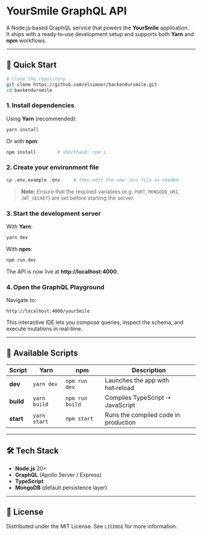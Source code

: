   # YourSmile GraphQL API 
      
A Node.js‑based GraphQL service that powers the **YourSmile** application.     
It ships with a ready‑to‑use development setup and supports both  **Yarn**   and **npm** workflows.    
  
---                   
              
## 🚀 Quick Start       
 
```bash   
# clone the repository
git clone https://github.com/elsimoor/backendursmile.git
cd backendursmile
```

### 1. Install dependencies

Using **Yarn** (recommended):
```bash
yarn install
```

Or with **npm**:
```bash
npm install        # shorthand: npm i
```

### 2. Create your environment file

```bash
cp .env.example .env     # then edit the new .env file as needed
```

> **Note:**  Ensure that the required variables (e.g. `PORT`, `MONGODB_URI`, `JWT_SECRET`) are set before starting the server.

### 3. Start the development server

With **Yarn**:
```bash
yarn dev
```

With **npm**:
```bash
npm run dev
```

The API is now live at **http://localhost:4000**.

### 4. Open the GraphQL Playground

Navigate to:

```
http://localhost:4000/yourSmile
```

This interactive IDE lets you compose queries, inspect the schema, and execute mutations in real‑time.

---


## 📜 Available Scripts

| Script            | Yarn              | npm                 | Description                           |
|-------------------|-------------------|---------------------|---------------------------------------|
| **dev**           | `yarn dev`        | `npm run dev`       | Launches the app with hot‑reload      |
| **build**         | `yarn build`      | `npm run build`     | Compiles TypeScript ⇢ JavaScript     |
| **start**         | `yarn start`      | `npm start`         | Runs the compiled code in production  |

---

## 🛠️ Tech Stack

- **Node.js** 20+
- **GraphQL** (Apollo Server / Express)
- **TypeScript** 
- **MongoDB** (default persistence layer)

---

## 📄 License

Distributed under the MIT License. See `LICENSE` for more information.
